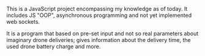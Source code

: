 This is a JavaScript project encompassing my knowledge as of today. It includes JS "OOP", asynchronous programming and not yet implemented web sockets.

It is a program that based on pre-set input and not so real parameters about imaginary drone deliveries; gives information about the delivery time, the used drone battery charge and more.

